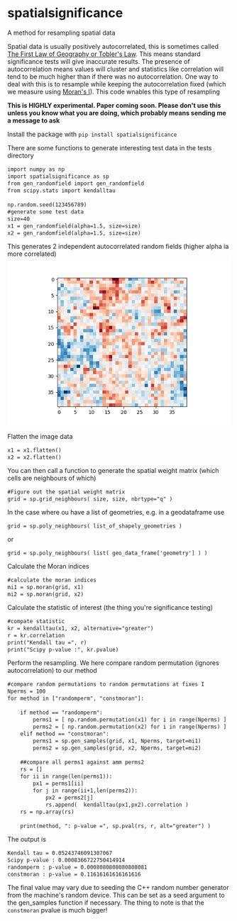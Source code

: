 # spatialsignificance
A method for resampling spatial data

Spatial data is usually positively autocorrelated, this is sometimes called [The First Law of Geography or Tobler's Law](https://en.wikipedia.org/wiki/Tobler%27s_first_law_of_geography). This means standard significance tests will give inaccurate results. The presence of autocorrelation means values will cluster and statistics like correlation will tend to be much higher than if there was no autocorrelation. One way to deal with this is to resample while keeping the autocorrelation fixed (which we measure using [Moran's I](https://en.wikipedia.org/wiki/Moran%27s_I)). This code wnables this type of resampling

**This is HIGHLY experimental. Paper coming soon. Please don't use this unless you know what you are doing, which probably means sending me a message to ask**

Install the package with `pip install spatialsignificance`

There are some functions to generate interesting test data in the tests directory

```
import numpy as np
import spatialsignificance as sp
from gen_randomfield import gen_randomfield
from scipy.stats import kendalltau

np.random.seed(123456789)
#generate some test data
size=40
x1 = gen_randomfield(alpha=1.5, size=size)
x2 = gen_randomfield(alpha=1.5, size=size)
```
This generates 2 independent autocorrelated random fields (higher alpha ia more correlated)
![example](https://github.com/rudyarthur/spatialsignificance/blob/main/tests/example.png)

Flatten the image data
```
x1 = x1.flatten()
x2 = x2.flatten()
```
You can then call a function to generate the spatial weight matrix (which cells are neighbours of which)
```
#Figure out the spatial weight matrix
grid = sp.grid_neighbours( size, size, nbrtype="q" )
```
In the case where ou have a list of geometries, e.g. in a geodataframe use
```
grid = sp.poly_neighbours( list_of_shapely_geometries )
```
or 
```
grid = sp.poly_neighbours( list( geo_data_frame['geometry'] ) )
```
Calculate the Moran indices
```
#calculate the moran indices
mi1 = sp.moran(grid, x1)
mi2 = sp.moran(grid, x2)
```
Calculate the statistic of interest (the thing you're significance testing)
```
#compate statistic
kr = kendalltau(x1, x2, alternative="greater")
r = kr.correlation
print("Kendall tau =", r)
print("Scipy p-value :", kr.pvalue)
```
Perform the resampling. We here compare random permutation (ignores autocorrelation) to our method
```
#compare random permutations to random permutations at fixes I
Nperms = 100
for method in ["randomperm", "constmoran"]:
	
	if method == "randomperm":
		perms1 = [ np.random.permutation(x1) for i in range(Nperms) ]
		perms2 = [ np.random.permutation(x2) for i in range(Nperms) ]	
	elif method == "constmoran":
		perms1 = sp.gen_samples(grid, x1, Nperms, target=mi1)
		perms2 = sp.gen_samples(grid, x2, Nperms, target=mi2)

	##compare all perms1 against amm perms2
	rs = []
	for ii in range(len(perms1)):
		px1 = perms1[ii]
		for j in range(ii+1,len(perms2)):
			px2 = perms2[j]
			rs.append(  kendalltau(px1,px2).correlation )
	rs = np.array(rs)
	
	print(method, ": p-value =", sp.pval(rs, r, alt="greater") )
```
The output is
```
Kendall tau = 0.05243746091307067
Scipy p-value : 0.0008366722750414914
randomperm : p-value = 0.0008080808080808081
constmoran : p-value = 0.11616161616161616
```
The final value may vary due to seeding the C++ random number generator from the machine's random device. This can be set as a seed argument to the gen_samples function if necessary. The thing to note is that the `constmoran` pvalue is much bigger!
